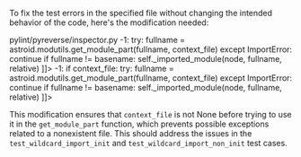 To fix the test errors in the specified file without changing the intended behavior of the code, here's the modification needed:

<change>
<file change-number-for-this-file="1">pylint/pyreverse/inspector.py</file>
<original line-count="14" no-ellipsis="true"><![CDATA[
            if name[0] == "*":
                continue
            # analyze dependencies
            fullname = f"{basename}.{name[0]}"
            if fullname.find(".") > -1:
                try:
                    fullname = astroid.modutils.get_module_part(fullname, context_file)
                except ImportError:
                    continue
            if fullname != basename:
                self._imported_module(node, fullname, relative)
]]></original>
<modified no-ellipsis="true"><![CDATA[
            if name[0] == "*":
                continue
            # analyze dependencies
            fullname = f"{basename}.{name[0]}"
            if fullname.find(".") > -1:
                if context_file:
                    try:
                        fullname = astroid.modutils.get_module_part(fullname, context_file)
                    except ImportError:
                        continue
            if fullname != basename:
                self._imported_module(node, fullname, relative)
]]></modified>
</change>

This modification ensures that `context_file` is not None before trying to use it in the `get_module_part` function, which prevents possible exceptions related to a nonexistent file. This should address the issues in the `test_wildcard_import_init` and `test_wildcard_import_non_init` test cases.